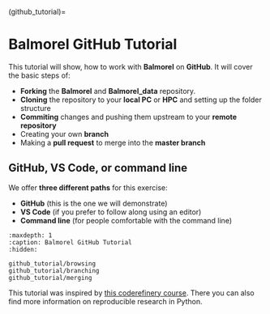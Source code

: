 (github_tutorial)=

# Balmorel GitHub Tutorial

This tutorial will show, how to work with **Balmorel** on **GitHub**. It will cover the basic steps of:
- **Forking** the **Balmorel** and **Balmorel_data** repository.
- **Cloning** the repository to your **local PC** or **HPC** and setting up the folder structure
- **Commiting** changes and pushing them upstream to your **remote repository**
- Creating your own **branch**
- Making a **pull request** to merge into the **master branch**

## GitHub, VS Code, or command line

We offer **three different paths** for this exercise:
- **GitHub** (this is the one we will demonstrate)
- **VS Code** (if you prefer to follow along using an editor)
- **Command line** (for people comfortable with the command line)

```{toctree}
:maxdepth: 1
:caption: Balmorel GitHub Tutorial
:hidden:

github_tutorial/browsing
github_tutorial/branching
github_tutorial/merging
```

This tutorial was inspired by [this coderefinery course](https://coderefinery.github.io/reproducible-python/#). There you can also find more information on reproducible research in Python.